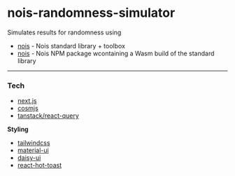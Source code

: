 # nois-randomness-simulator

Simulates results for randomness using

- [nois](https://github.com/noislabs/nois) - Nois standard library + toolbox
- [nois](https://www.npmjs.com/package/nois) - Nois NPM package wcontaining a Wasm build of the standard library 

---

### **Tech**
- [next.js](https://github.com/vercel/next.js)
- [cosmjs](https://github.com/cosmos/cosmjs)
- [tanstack/react-query](https://github.com/TanStack/query)


**Styling**
- [tailwindcss](https://github.com/tailwindlabs/tailwindcss)
- [material-ui](https://github.com/mui/material-ui)
- [daisy-ui](https://github.com/saadeghi/daisyui)
- [react-hot-toast](https://github.com/timolins/react-hot-toast)

